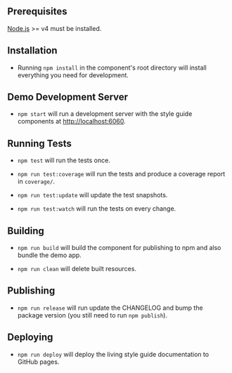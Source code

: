 ## Prerequisites

[Node.js](http://nodejs.org/) >= v4 must be installed.

## Installation

- Running `npm install` in the component's root directory will install everything you need for development.

## Demo Development Server

- `npm start` will run a development server with the style guide components at [http://localhost:6060](http://localhost:6060).

## Running Tests

- `npm test` will run the tests once.

- `npm run test:coverage` will run the tests and produce a coverage report in `coverage/`.

- `npm run test:update` will update the test snapshots.

- `npm run test:watch` will run the tests on every change.

## Building

- `npm run build` will build the component for publishing to npm and also bundle the demo app.

- `npm run clean` will delete built resources.

## Publishing

- `npm run release` will run update the CHANGELOG and bump the package version (you still need to run `npm publish`).

## Deploying

- `npm run deploy` will deploy the living style guide documentation to GitHub pages.
